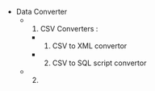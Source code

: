 - Data Converter
    - 1. CSV Converters :
        - 1. CSV to XML convertor
        - 2. CSV to SQL script convertor
    - 2. 